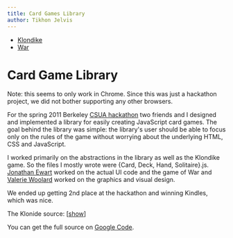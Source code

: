 ```yaml
---
title: Card Games Library
author: Tikhon Jelvis
---
```


<div id="games">
<div class="controls">
<ul>
 <li id="Klondike-control" class="active"> <a href="#"> Klondike </a> </li>
<li id="War-control"> <a href="#"> War </a> </li>
</ul>
</div>
<div id="Klondike">
</div>
<div id="War">
</div>
</div>

<div class="content">

# Card Game Library

Note: this seems to only work in Chrome. Since this was just a hackathon project, we did not bother supporting any other browsers.

For the spring 2011 Berkeley [CSUA hackathon](http://www.huffingtonpost.com/marissa-louie/for-the-win-at-the-berkel_b_844749.html) two friends and I designed and implemented a library for easily creating JavaScript card games. The goal behind the library was simple: the library's user should be able to focus only on the rules of the game without worrying about the underlying HTML, CSS and JavaScript.

I worked primarily on the abstractions in the library as well as the Klondike game. So the files I mostly wrote were {Card, Deck, Hand, Solitaire}.js. [Jonathan Ewart](https://sites.google.com/site/jonathanewart/) worked on the actual UI code and the game of War and [Valerie Woolard](http://valeriewoolard.com/) worked on the graphics and visual design. 

We ended up getting 2nd place at the hackathon and winning Kindles, which was nice.

<div class="hideable">

The Klonide source:  [<a href="#" class="hide-control">show</a>]

<div class="hide" style="display:none">

```javascript
$klondike$
```

[<a href="#" class="hide-control">show</a>]

</div>
</div>

You can get the full source on [Google Code](http://code.google.com/p/blarg).

</div>